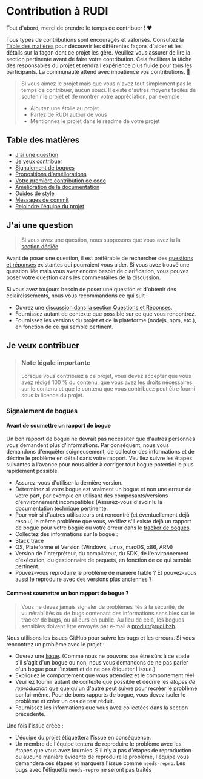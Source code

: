 # Contribution à RUDI

Tout d'abord, merci de prendre le temps de contribuer ! ❤️

Tous types de contributions sont encouragés et valorisés. Consultez la [Table des matières](#table-des-matières) pour découvrir les différentes façons d'aider et les détails sur la façon dont ce projet les gère. Veuillez vous assurer de lire la section pertinente avant de faire votre contribution. Cela facilitera la tâche des responsables du projet et rendra l'expérience plus fluide pour tous les participants. La communauté attend avec impatience vos contributions. 🎉

> Si vous aimez le projet mais que vous n'avez tout simplement pas le temps de contribuer, aucun souci. Il existe d'autres moyens faciles de soutenir le projet et de montrer votre appréciation, par exemple :
> - Ajoutez une étoile au projet
> - Parlez de RUDI autour de vous
> - Mentionnez le projet dans le readme de votre projet

## Table des matières

- [J'ai une question](#jai-une-question)
- [Je veux contribuer](#je-veux-contribuer)
- [Signalement de bogues](#signalement-de-bogues)
- [Propositions d'améliorations](#propositions-daméliorations)
- [Votre première contribution de code](#votre-première-contribution-de-code)
- [Amélioration de la documentation](#amélioration-de-la-documentation)
- [Guides de style](#guides-de-style)
- [Messages de commit](#messages-de-commit)
- [Rejoindre l'équipe du projet](#rejoindre-léquipe-du-projet)

## J'ai une question

> Si vous avez une question, nous supposons que vous avez lu la [section dédiée](https://github.com/orgs/Rudi-pages-WIP/discussions/categories/questions-et-r%C3%A9ponses).

Avant de poser une question, il est préférable de rechercher des [questions et réponses](https://github.com/orgs/Rudi-pages-WIP/discussions/categories/questions-et-r%C3%A9ponses) existantes qui pourraient vous aider. Si vous avez trouvé une question liée mais vous avez encore besoin de clarification, vous pouvez poser votre question dans les commentaires de la discussion. 

Si vous avez toujours besoin de poser une question et d'obtenir des éclaircissements, nous vous recommandons ce qui suit :
- Ouvrez une [discussion dans la section Questions et Réponses](https://github.com/orgs/Rudi-pages-WIP/discussions/categories/questions-et-r%C3%A9ponses).
- Fournissez autant de contexte que possible sur ce que vous rencontrez.
- Fournissez les versions du projet et de la plateforme (nodejs, npm, etc.), en fonction de ce qui semble pertinent.

## Je veux contribuer

> ### Note légale importante
> Lorsque vous contribuez à ce projet, vous devez accepter que vous avez rédigé 100 % du contenu, que vous avez les droits nécessaires sur le contenu et que le contenu que vous contribuez peut être fourni sous la licence du projet.

### Signalement de bogues

#### Avant de soumettre un rapport de bogue

Un bon rapport de bogue ne devrait pas nécessiter que d'autres personnes vous demandent plus d'informations. Par conséquent, nous vous demandons d'enquêter soigneusement, de collecter des informations et de décrire le problème en détail dans votre rapport. Veuillez suivre les étapes suivantes à l'avance pour nous aider à corriger tout bogue potentiel le plus rapidement possible.

- Assurez-vous d'utiliser la dernière version.
- Déterminez si votre bogue est vraiment un bogue et non une erreur de votre part, par exemple en utilisant des composants/versions d'environnement incompatibles (Assurez-vous d'avoir lu la documentation technique pertinente. 
- Pour voir si d'autres utilisateurs ont rencontré (et éventuellement déjà résolu) le même problème que vous, vérifiez s'il existe déjà un rapport de bogue pour votre bogue ou votre erreur dans le [tracker de bogues](issues?q=label%3Abug).
- Collectez des informations sur le bogue :
- Stack trace
- OS, Plateforme et Version (Windows, Linux, macOS, x86, ARM)
- Version de l'interpréteur, du compilateur, du SDK, de l'environnement d'exécution, du gestionnaire de paquets, en fonction de ce qui semble pertinent.
- Pouvez-vous reproduire le problème de manière fiable ? Et pouvez-vous aussi le reproduire avec des versions plus anciennes ?

#### Comment soumettre un bon rapport de bogue ?

> Vous ne devez jamais signaler de problèmes liés à la sécurité, de vulnérabilités ou de bugs contenant des informations sensibles sur le tracker de bugs, ou ailleurs en public. Au lieu de cela, les bogues sensibles doivent être envoyés par e-mail à produit@rudi.bzh.

Nous utilisons les issues GitHub pour suivre les bugs et les erreurs. Si vous rencontrez un problème avec le projet :

- Ouvrez une [Issue](/issues/new). (Comme nous ne pouvons pas être sûrs à ce stade s'il s'agit d'un bogue ou non, nous vous demandons de ne pas parler d'un bogue pour l'instant et de ne pas étiqueter l'issue.)
- Expliquez le comportement que vous attendiez et le comportement réel.
- Veuillez fournir autant de contexte que possible et décrire les *étapes de reproduction* que quelqu'un d'autre peut suivre pour recréer le problème par lui-même. Pour de bons rapports de bogue, vous devez isoler le problème et créer un cas de test réduit.
- Fournissez les informations que vous avez collectées dans la section précédente.

Une fois l'issue créée :

- L'équipe du projet étiquettera l'issue en conséquence.
- Un membre de l'équipe tentera de reproduire le problème avec les étapes que vous avez fournies. S'il n'y a pas d'étapes de reproduction ou aucune manière évidente de reproduire le problème, l'équipe vous demandera ces étapes et marquera l'issue comme `needs-repro`. Les bugs avec l'étiquette `needs-repro` ne seront pas traités
